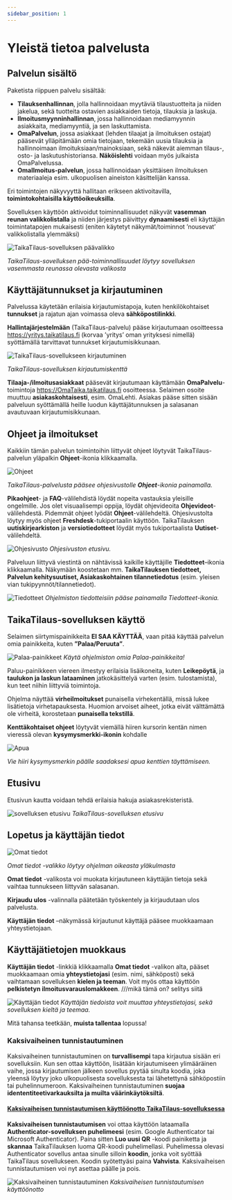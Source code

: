 ```yaml
---
sidebar_position: 1
---
```


# Yleistä tietoa palvelusta

## Palvelun sisältö

Paketista riippuen palvelu sisältää:

- **Tilauksenhallinnan**, jolla hallinnoidaan myytäviä tilaustuotteita ja niiden jakelua, sekä tuotteita ostavien asiakkaiden tietoja, tilauksia ja laskuja.
- **Ilmoitusmyynninhallinnan**, jossa hallinnoidaan mediamyynnin asiakkaita, mediamyyntiä, ja sen laskuttamista.
- **OmaPalvelun**, jossa asiakkaat (lehden tilaajat ja ilmoituksen ostajat) pääsevät ylläpitämään omia tietojaan, tekemään uusia tilauksia ja hallinnoimaan ilmoituksiaan/mainoksiaan, sekä näkevät aiemman tilaus-, osto- ja laskutushistoriansa. **Näköislehti** voidaan myös julkaista OmaPalvelussa.
- **OmaIlmoitus-palvelun**, jossa hallinnoidaan yksittäisen ilmoituksen materiaaleja esim. ulkopuolisen aineiston käsittelijän kanssa.

Eri toimintojen näkyvyyttä hallitaan erikseen aktivoitavilla, **toimintokohtaisilla käyttöoikeuksilla**.

Sovelluksen käyttöön aktivoidut toiminnallisuudet näkyvät **vasemman reunan valikkolistalla** ja niiden järjestys päivittyy **dynaamisesti** eli käyttäjän toimintatapojen mukaisesti (eniten käytetyt näkymät/toiminnot ’nousevat’ valikkolistalla ylemmäksi)

![TaikaTilaus-sovelluksen päävalikko](/img/ohjeet/yleista1.png)

*TaikaTilaus-sovelluksen pää-toiminnallisuudet löytyy sovelluksen vasemmasta reunassa olevasta valikosta*

## Käyttäjätunnukset ja kirjautuminen

Palvelussa käytetään erilaisia kirjautumistapoja, kuten henkilökohtaiset **tunnukset** ja rajatun ajan voimassa oleva **sähköpostilinkki**.

**Hallintajärjestelmään** (TaikaTilaus-palvelu) pääse kirjautumaan osoitteessa https://yritys.taikatilaus.fi (korvaa ’yritys’ oman yrityksesi nimellä) syöttämällä tarvittavat tunnukset kirjautumisikkunaan.

![TaikaTilaus-sovellukseen kirjautuminen](/img/ohjeet/kirjautumisruutu1.png)

*TaikaTilaus-sovelluksen kirjautumiskenttä*

**Tilaaja-/ilmoitusasiakkaat** pääsevät kirjautumaan käyttämään **OmaPalvelu**-toimintoja https://OmaTaika.taikatilaus.fi osoitteessa. Selaimen osoite muuttuu **asiakaskohtaisesti**, esim. OmaLehti. Asiakas pääse sitten sisään palveluun syöttämällä heille luodun käyttäjätunnuksen ja salasanan avautuvaan kirjautumisikkunaan.

## Ohjeet ja ilmoitukset

Kaikkiin tämän palvelun toimintoihin liittyvät ohjeet löytyvät TaikaTilaus-palvelun yläpalkin **Ohjeet**-ikonia klikkaamalla.

![Ohjeet](/img/ohjeet/ohjeet-ikoni.png)

*TaikaTilaus-palvelusta pääsee ohjesivustolle **Ohjeet**-ikonia painamalla.*

**Pikaohjeet**- ja **FAQ**-välilehdistä löydät nopeita vastauksia yleisille ongelmille. Jos olet visuaalisempi oppija, löydät ohjevideoita **Ohjevideot**-välilehdestä. Pidemmät ohjeet lyödät **Ohjeet**-välilehdeltä. Ohjesivustolta löytyy myös ohjeet **Freshdesk**-tukiportaalin käyttöön. TaikaTilauksen **uutiskirjearkiston** ja **versiotiedotteet** löydät myös tukiportaalista **Uutiset**-välilehdeltä.

![Ohjesivusto](/img/ohjeet/tukiportaali.png)
*Ohjesivuston etusivu.*

Palveluun liittyvä viestintä on nähtävissä kaikille käyttäjille **Tiedotteet**–ikonia klikkaamalla. Näkymään koostetaan mm. **TaikaTilauksen tiedotteet, Palvelun kehitysuutiset, Asiakaskohtainen tilannetiedotus** (esim. yleisen vian tukipyynnöt/tilannetiedot). 

![Tiedotteet](/img/ohjeet/ohjeet-tiedotteet.png)
*Ohjelmiston tiedotteisiin pääse painamalla Tiedotteet-ikonia.*

## TaikaTilaus-sovelluksen käyttö

Selaimen siirtymispainikkeita **EI SAA KÄYTTÄÄ**, vaan pitää käyttää palvelun omia painikkeita, kuten **”Palaa/Peruuta”**.

![Palaa-painikkeet](/img/ohjeet/palaa-painikkeet.png)
*Käytä ohjelmiston omia Palaa-painikkeita!*

Paluu-painikkeen viereen ilmestyy erilaisia lisäikoneita, kuten **Leikepöytä**, ja **taulukon ja laskun lataaminen** jatkokäsittelyä varten (esim. tulostamista), kun teet niihin liittyviä toimintoja.

Ohjelma näyttää **virheilmoitukset** punaisella virhekentällä, missä lukee lisätietoja virhetapauksesta. Huomion arvoiset aiheet, jotka eivät välttämättä ole virheitä, korostetaan **punaisella tekstillä**.

**Kenttäkohtaiset ohjeet** löytyvät viemällä hiiren kursorin kentän nimen vieressä olevan **kysymysmerkki-ikonin** kohdalle

![Apua](/img/ohjeet/apua.png)

*Vie hiiri kysymysmerkin päälle saadaksesi apua kenttien täyttämiseen.*

## Etusivu

Etusivun kautta voidaan tehdä erilaisia hakuja asiakasrekisteristä.

![sovelluksen etusivu](/img/ohjeet/etusivu.png)
*TaikaTilaus-sovelluksen etusivu*

## Lopetus ja käyttäjän tiedot

![Omat tiedot](/img/ohjeet/kayttajantiedot.png)

*Omat tiedot -valikko löytyy ohjelman oikeasta yläkulmasta*

**Omat tiedot** -valikosta voi muokata kirjautuneen käyttäjän tietoja sekä vaihtaa tunnukseen liittyvän salasanan.

**Kirjaudu ulos** -valinnalla päätetään työskentely ja kirjaudutaan ulos palvelusta.

**Käyttäjän tiedot** –näkymässä kirjautunut käyttäjä pääsee muokkaamaan yhteystietojaan.

## Käyttäjätietojen muokkaus

**Käyttäjän tiedot** -linkkiä klikkaamalla **Omat tiedot** -valikon alta, pääset muokkaamaan omia **yhteystietojasi** (esim. nimi, sähköposti) sekä vaihtamaan sovelluksen **kielen ja teeman**. Voit myös ottaa käyttöön **pelkistetyn ilmoitusvarauslomakkeen**. ///mikä tämä on? selitys siitä

![Käyttäjän tiedot](/img/ohjeet/kayttajantiedot2.png)
*Käyttäjän tiedoista voit muuttaa yhteystietojasi, sekä sovelluksen kieltä ja teemaa.*

Mitä tahansa teetkään, **muista tallentaa** lopussa!

### Kaksivaiheinen tunnistautuminen

Kaksivaiheinen tunnistautuminen on **turvallisempi** tapa kirjautua sisään eri sovelluksiin. Kun sen ottaa käyttöön, lisätään kirjautumiseen ylimääräinen vaihe, jossa kirjautumisen jälkeen sovellus pyytää sinulta koodia, joka yleensä löytyy joko ulkopuolisesta sovelluksesta tai lähetettynä sähköpostiin tai puhelinnumeroon. Kaksivaiheinen tunnistautuminen **suojaa idententiteetivarkauksilta ja muilta väärinkäytöksiltä**.

#### <a href="/docs/pikaohjeet/kaksivaiheinen-tunnistautuminen">Kaksivaiheisen tunnistautumisen käyttöönotto TaikaTilaus-sovelluksessa</a>

 **Kaksivaiheisen tunnistautumisen** voi ottaa käyttöön lataamalla **Authenticator-sovelluksen puhelimeesi** (esim. Google Authenticator tai Microsoft Authenticator). Paina sitten **Luo uusi QR** -koodi painiketta ja **skannaa** TaikaTilauksen luoma QR-koodi puhelimellasi. Puhelimessa olevasi Authenticator sovellus antaa sinulle silloin **koodin**, jonka voit syöttää TaikaTilaus sovellukseen. Koodin syötettyäsi paina **Vahvista**. Kaksivaiheisen tunnistautumisen voi nyt asettaa päälle ja pois.

![Kaksivaiheinen tunnistautuminen](/img/ohjeet/MFA.png)
*Kaksivaiheisen tunnistautumisen käyttöönotto*